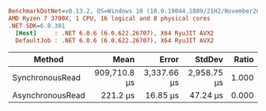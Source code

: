 ``` ini

BenchmarkDotNet=v0.13.2, OS=Windows 10 (10.0.19044.1889/21H2/November2021Update)
AMD Ryzen 7 3700X, 1 CPU, 16 logical and 8 physical cores
.NET SDK=6.0.301
  [Host]     : .NET 6.0.6 (6.0.622.26707), X64 RyuJIT AVX2
  DefaultJob : .NET 6.0.6 (6.0.622.26707), X64 RyuJIT AVX2


```
|           Method |         Mean |       Error |      StdDev | Ratio |
|----------------- |-------------:|------------:|------------:|------:|
|  SynchronousRead | 909,710.8 μs | 3,337.66 μs | 2,958.75 μs | 1.000 |
| AsynchronousRead |     221.2 μs |    16.85 μs |    47.24 μs | 0.000 |
